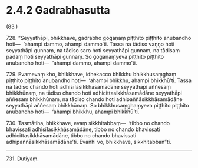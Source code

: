 # 2.4.2 Gadrabhasutta

(83.)

728\. “Seyyathāpi, bhikkhave, gadrabho gogaṇaṃ piṭṭhito piṭṭhito anubandho hoti—  ‘ahampi dammo, ahampi dammo’ti. Tassa na tādiso vaṇṇo hoti seyyathāpi gunnaṃ, na tādiso saro hoti seyyathāpi gunnaṃ, na tādisaṃ padaṃ hoti seyyathāpi gunnaṃ. So gogaṇaṃyeva piṭṭhito piṭṭhito anubandho hoti—  ‘ahampi dammo, ahampi dammo’ti.

729\. Evamevaṃ kho, bhikkhave, idhekacco bhikkhu bhikkhusaṃghaṃ piṭṭhito piṭṭhito anubandho hoti—  ‘ahampi bhikkhu, ahampi bhikkhū’ti. Tassa na tādiso chando hoti adhisīlasikkhāsamādāne seyyathāpi aññesaṃ bhikkhūnaṃ, na tādiso chando hoti adhicittasikkhāsamādāne seyyathāpi aññesaṃ bhikkhūnaṃ, na tādiso chando hoti adhipaññāsikkhāsamādāne seyyathāpi aññesaṃ bhikkhūnaṃ. So bhikkhusaṃghaṃyeva piṭṭhito piṭṭhito anubandho hoti—  ‘ahampi bhikkhu, ahampi bhikkhū’ti.

730\. Tasmātiha, bhikkhave, evaṃ sikkhitabbaṃ—  ‘tibbo no chando bhavissati adhisīlasikkhāsamādāne, tibbo no chando bhavissati adhicittasikkhāsamādāne, tibbo no chando bhavissati adhipaññāsikkhāsamādāne’ti. Evañhi vo, bhikkhave, sikkhitabban”ti.

---

731\. Dutiyaṃ.
